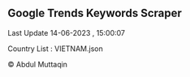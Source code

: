 

## Google Trends Keywords Scraper 
 
Last Update 14-06-2023 , 15:00:07

Country List :
VIETNAM.json



© Abdul Muttaqin 
